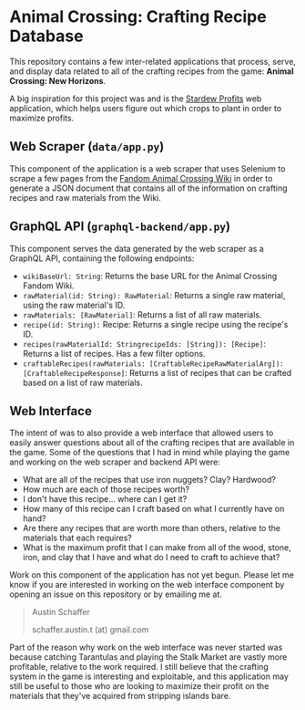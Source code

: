 # Animal Crossing: Crafting Recipe Database

This repository contains a few inter-related applications that process, serve, and display
data related to all of the crafting recipes from the game: **Animal Crossing: New Horizons**.

A big inspiration for this project was and is the
[Stardew Profits](https://thorinair.github.io/Stardew-Profits/) web application, which helps
users figure out which crops to plant in order to maximize profits.

## Web Scraper (`data/app.py`)

This component of the application is a web scraper that uses Selenium to scrape a few pages from
the [Fandom Animal Crossing Wiki](https://animalcrossing.fandom.com/wiki/Animal_Crossing_Wiki)
in order to generate a JSON document that contains all of the information on crafting recipes
and raw materials from the Wiki.

## GraphQL API (`graphql-backend/app.py`)

This component serves the data generated by the web scraper as a GraphQL API, containing the
following endpoints:

- `wikiBaseUrl: String`: Returns the base URL for the Animal Crossing Fandom Wiki.
- `rawMaterial(id: String): RawMaterial`: Returns a single raw material, using the raw material's ID.
- `rawMaterials: [RawMaterial]`: Returns a list of all raw materials.
- `recipe(id: String):` Recipe: Returns a single recipe using the recipe's ID.
- `recipes(rawMaterialId: StringrecipeIds: [String]): [Recipe]`: Returns a list of recipes. Has a few filter options.
- `craftableRecipes(rawMaterials: [CraftableRecipeRawMaterialArg]): [CraftableRecipeResponse]`: Returns a list of recipes that can be crafted based on a list of raw materials.

## Web Interface

The intent of was to also provide a web interface that allowed users to easily answer questions about
all of the crafting recipes that are available in the game. Some of the questions that I had in mind
while playing the game and working on the web scraper and backend API were:

- What are all of the recipes that use iron nuggets? Clay? Hardwood?
- How much are each of those recipes worth?
- I don't have this recipe... where can I get it?
- How many of this recipe can I craft based on what I currently have on hand?
- Are there any recipes that are worth more than others, relative to the materials that each requires?
- What is the maximum profit that I can make from all of the wood, stone, iron, and clay that I have and what do I need to craft to achieve that?

Work on this component of the application has not yet begun. Please let me know if you are interested
in working on the web interface component by opening an issue on this repository or by emailing me at.

> Austin Schaffer
> 
> schaffer.austin.t (at) gmail.com

Part of the reason why work on the web interface was never started was because catching Tarantulas and
playing the Stalk Market are vastly more profitable, relative to the work required. I still believe that
the crafting system in the game is interesting and exploitable, and this application may still be useful
to those who are looking to maximize their profit on the materials that they've acquired from stripping
islands bare.
